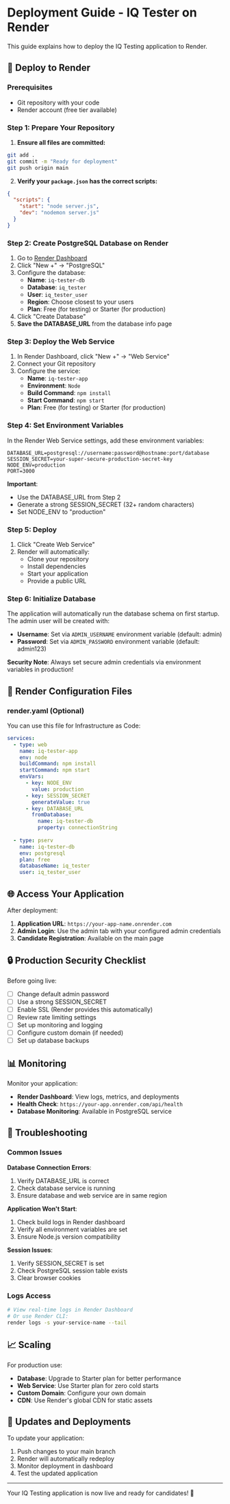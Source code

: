 # Deployment Guide - IQ Tester on Render

This guide explains how to deploy the IQ Testing application to Render.

## 🚀 Deploy to Render

### Prerequisites
- Git repository with your code
- Render account (free tier available)

### Step 1: Prepare Your Repository

1. **Ensure all files are committed:**
```bash
git add .
git commit -m "Ready for deployment"
git push origin main
```

2. **Verify your `package.json` has the correct scripts:**
```json
{
  "scripts": {
    "start": "node server.js",
    "dev": "nodemon server.js"
  }
}
```

### Step 2: Create PostgreSQL Database on Render

1. Go to [Render Dashboard](https://dashboard.render.com)
2. Click "New +" → "PostgreSQL"
3. Configure the database:
   - **Name**: `iq-tester-db`
   - **Database**: `iq_tester`
   - **User**: `iq_tester_user`
   - **Region**: Choose closest to your users
   - **Plan**: Free (for testing) or Starter (for production)
4. Click "Create Database"
5. **Save the DATABASE_URL** from the database info page

### Step 3: Deploy the Web Service

1. In Render Dashboard, click "New +" → "Web Service"
2. Connect your Git repository
3. Configure the service:
   - **Name**: `iq-tester-app`
   - **Environment**: `Node`
   - **Build Command**: `npm install`
   - **Start Command**: `npm start`
   - **Plan**: Free (for testing) or Starter (for production)

### Step 4: Set Environment Variables

In the Render Web Service settings, add these environment variables:

```env
DATABASE_URL=postgresql://username:password@hostname:port/database
SESSION_SECRET=your-super-secure-production-secret-key
NODE_ENV=production
PORT=3000
```

**Important**: 
- Use the DATABASE_URL from Step 2
- Generate a strong SESSION_SECRET (32+ random characters)
- Set NODE_ENV to "production"

### Step 5: Deploy

1. Click "Create Web Service"
2. Render will automatically:
   - Clone your repository
   - Install dependencies
   - Start your application
   - Provide a public URL

### Step 6: Initialize Database

The application will automatically run the database schema on first startup. The admin user will be created with:
- **Username**: Set via `ADMIN_USERNAME` environment variable (default: admin)
- **Password**: Set via `ADMIN_PASSWORD` environment variable (default: admin123)

**Security Note**: Always set secure admin credentials via environment variables in production!

## 🔧 Render Configuration Files

### render.yaml (Optional)
You can use this file for Infrastructure as Code:

```yaml
services:
  - type: web
    name: iq-tester-app
    env: node
    buildCommand: npm install
    startCommand: npm start
    envVars:
      - key: NODE_ENV
        value: production
      - key: SESSION_SECRET
        generateValue: true
      - key: DATABASE_URL
        fromDatabase:
          name: iq-tester-db
          property: connectionString
  
  - type: pserv
    name: iq-tester-db
    env: postgresql
    plan: free
    databaseName: iq_tester
    user: iq_tester_user
```

## 🌐 Access Your Application

After deployment:
1. **Application URL**: `https://your-app-name.onrender.com`
2. **Admin Login**: Use the admin tab with your configured admin credentials
3. **Candidate Registration**: Available on the main page

## 🔒 Production Security Checklist

Before going live:
- [ ] Change default admin password
- [ ] Use a strong SESSION_SECRET
- [ ] Enable SSL (Render provides this automatically)
- [ ] Review rate limiting settings
- [ ] Set up monitoring and logging
- [ ] Configure custom domain (if needed)
- [ ] Set up database backups

## 📊 Monitoring

Monitor your application:
- **Render Dashboard**: View logs, metrics, and deployments
- **Health Check**: `https://your-app.onrender.com/api/health`
- **Database Monitoring**: Available in PostgreSQL service

## 🚨 Troubleshooting

### Common Issues

**Database Connection Errors**:
1. Verify DATABASE_URL is correct
2. Check database service is running
3. Ensure database and web service are in same region

**Application Won't Start**:
1. Check build logs in Render dashboard
2. Verify all environment variables are set
3. Ensure Node.js version compatibility

**Session Issues**:
1. Verify SESSION_SECRET is set
2. Check PostgreSQL session table exists
3. Clear browser cookies

### Logs Access
```bash
# View real-time logs in Render Dashboard
# Or use Render CLI:
render logs -s your-service-name --tail
```

## 📈 Scaling

For production use:
- **Database**: Upgrade to Starter plan for better performance
- **Web Service**: Use Starter plan for zero cold starts
- **Custom Domain**: Configure your own domain
- **CDN**: Use Render's global CDN for static assets

## 🔄 Updates and Deployments

To update your application:
1. Push changes to your main branch
2. Render will automatically redeploy
3. Monitor deployment in dashboard
4. Test the updated application

---

Your IQ Testing application is now live and ready for candidates! 🎉 